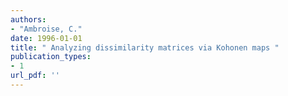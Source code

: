 ```yaml
---
authors: 
- "Ambroise, C."
date: 1996-01-01
title: " Analyzing dissimilarity matrices via Kohonen maps "
publication_types:
- 1
url_pdf: ''
---
```

